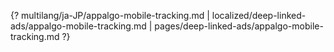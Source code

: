 {? multilang/ja-JP/appalgo-mobile-tracking.md | localized/deep-linked-ads/appalgo-mobile-tracking.md | pages/deep-linked-ads/appalgo-mobile-tracking.md ?}
